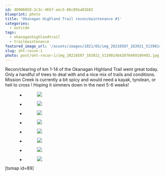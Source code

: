 ```yaml
---
id: 48906058-2c3c-4657-aec5-86c05ba03b82
blueprint: photo
title: 'Okanagan Highland Trail recon/maintenance #1'
categories:
  - outside
tags:
  - okanaganhighlandtrail
  - trailmaintenance
featured_image_url: '/assets/images/2021/05/img_20210507_183921_5139014842076409109492.jpg'
slug: oht-recon-1
photo: post/oht-recon-1/img_20210507_183921_5139014842076409109492.jpg
---
```

<p><!-- wp:paragraph --></p>
<p>Recon/clearing of km 1-14 of the Okanagan Highland Trail went great today. Only a handful of trees to deal with and a nice mix of trails and conditions. Mission Creek is currently a bit spicy and would need a kayak, tyrolean, or heli to cross ! Hoping it simmers down in the next 5-6 weeks!</p>
<p><!-- /wp:paragraph --></p>
<p><!-- wp:gallery {"ids":[1436,1439,1437,1438,1440,1441,1442,1443],"linkTo":"none"} --></p>
<figure class="wp-block-gallery columns-3 is-cropped">
<ul class="blocks-gallery-grid">
<li class="blocks-gallery-item">
<figure><img src="/assets/images/2021/05/img_20210507_183921_5139014842076409109492.jpg" data-id="1436" class="wp-image-1436"/></figure>
</li>
<li class="blocks-gallery-item">
<figure><img src="/assets/images/2021/05/img_20210507_183921_4937334178585845012913.jpg" data-id="1439" class="wp-image-1439"/></figure>
</li>
<li class="blocks-gallery-item">
<figure><img src="/assets/images/2021/05/img_20210507_183921_5364951084367278260441.jpg" data-id="1437" class="wp-image-1437"/></figure>
</li>
<li class="blocks-gallery-item">
<figure><img src="/assets/images/2021/05/img_20210507_183921_604934220620621661309.jpg" data-id="1438" class="wp-image-1438"/></figure>
</li>
<li class="blocks-gallery-item">
<figure><img src="/assets/images/2021/05/img_20210507_183921_6137671245677551899717.jpg" data-id="1440" class="wp-image-1440"/></figure>
</li>
<li class="blocks-gallery-item">
<figure><img src="/assets/images/2021/05/img_20210507_183921_662819468625356578207.jpg" data-id="1441" class="wp-image-1441"/></figure>
</li>
<li class="blocks-gallery-item">
<figure><img src="/assets/images/2021/05/img_20210507_183921_6906732848512097882944.jpg" data-id="1442" class="wp-image-1442"/></figure>
</li>
<li class="blocks-gallery-item">
<figure><img src="/assets/images/2021/05/img_20210507_183921_702265501606318357883.jpg" data-id="1443" class="wp-image-1443"/></figure>
</li>
</ul>
</figure>
<p><!-- /wp:gallery --></p>
<p><!-- wp:paragraph --></p>
<p>[tsmap id=89]</p>
<p><!-- /wp:paragraph --></p>
